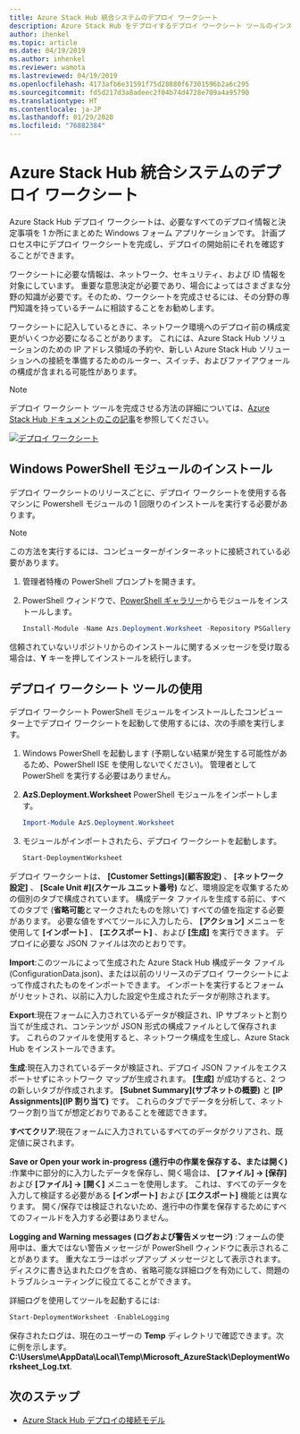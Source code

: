 ```yaml
---
title: Azure Stack Hub 統合システムのデプロイ ワークシート
description: Azure Stack Hub をデプロイするデプロイ ワークシート ツールのインストール方法と使用方法について説明します。
author: ihenkel
ms.topic: article
ms.date: 04/19/2019
ms.author: inhenkel
ms.reviewer: wamota
ms.lastreviewed: 04/19/2019
ms.openlocfilehash: 4173afb6e31591f75d28880f67301596b2a6c295
ms.sourcegitcommit: fd5d217d3a8adeec2f04b74d4728e709a4a95790
ms.translationtype: HT
ms.contentlocale: ja-JP
ms.lasthandoff: 01/29/2020
ms.locfileid: "76882384"
---
```

# <a name="deployment-worksheet-for-azure-stack-hub-integrated-systems"></a>Azure Stack Hub 統合システムのデプロイ ワークシート

Azure Stack Hub デプロイ ワークシートは、必要なすべてのデプロイ情報と決定事項を 1 か所にまとめた Windows フォーム アプリケーションです。 計画プロセス中にデプロイ ワークシートを完成し、デプロイの開始前にそれを確認することができます。

ワークシートに必要な情報は、ネットワーク、セキュリティ、および ID 情報を対象にしています。 重要な意思決定が必要であり、場合によってはさまざまな分野の知識が必要です。そのため、ワークシートを完成させるには、その分野の専門知識を持っているチームに相談することをお勧めします。

ワークシートに記入しているときに、ネットワーク環境へのデプロイ前の構成変更がいくつか必要になることがあります。 これには、Azure Stack Hub ソリューションのための IP アドレス領域の予約や、新しい Azure Stack Hub ソリューションへの接続を準備するためのルーター、スイッチ、およびファイアウォールの構成が含まれる可能性があります。

> [!NOTE]
> デプロイ ワークシート ツールを完成させる方法の詳細については、[Azure Stack Hub ドキュメントのこの記事](azure-stack-datacenter-integration.md)を参照してください。

[![デプロイ ワークシート](media/azure-stack-deployment-worksheet/depworksheet.png "デプロイ ワークシート")](media/azure-stack-deployment-worksheet/depworksheet.png)

## <a name="installing-the-windows-powershell-module"></a>Windows PowerShell モジュールのインストール

デプロイ ワークシートのリリースごとに、デプロイ ワークシートを使用する各マシンに Powershell モジュールの 1 回限りのインストールを実行する必要があります。

> [!NOTE]  
> この方法を実行するには、コンピューターがインターネットに接続されている必要があります。

1. 管理者特権の PowerShell プロンプトを開きます。

2. PowerShell ウィンドウで、[PowerShell ギャラリー](https://www.powershellgallery.com/packages/Azs.Deployment.Worksheet/)からモジュールをインストールします。

   ```PowerShell
   Install-Module -Name Azs.Deployment.Worksheet -Repository PSGallery
   ```

信頼されていないリポジトリからのインストールに関するメッセージを受け取る場合は、**Y** キーを押してインストールを続行します。

## <a name="use-the-deployment-worksheet-tool"></a>デプロイ ワークシート ツールの使用

デプロイ ワークシート PowerShell モジュールをインストールしたコンピューター上でデプロイ ワークシートを起動して使用するには、次の手順を実行します。

1. Windows PowerShell を起動します (予期しない結果が発生する可能性があるため、PowerShell ISE を使用しないでください)。 管理者として PowerShell を実行する必要はありません。

2. **AzS.Deployment.Worksheet** PowerShell モジュールをインポートします。

   ```PowerShell
   Import-Module AzS.Deployment.Worksheet
   ```

3. モジュールがインポートされたら、デプロイ ワークシートを起動します。

   ```PowerShell
   Start-DeploymentWorksheet
   ```

デプロイ ワークシートは、 **[Customer Settings]\(顧客設定\)** 、 **[ネットワーク設定]** 、 **[Scale Unit #]\(スケール ユニット番号\)** など、環境設定を収集するための個別のタブで構成されています。 構成データ ファイルを生成する前に、すべてのタブで (**省略可能**とマークされたものを除いて) すべての値を指定する必要があります。 必要な値をすべてツールに入力したら、 **[アクション]** メニューを使用して **[インポート]** 、 **[エクスポート]** 、および **[生成]** を実行できます。 デプロイに必要な JSON ファイルは次のとおりです。

**Import**:このツールによって生成された Azure Stack Hub 構成データ ファイル (ConfigurationData.json)、または以前のリリースのデプロイ ワークシートによって作成されたものをインポートできます。 インポートを実行するとフォームがリセットされ、以前に入力した設定や生成されたデータが削除されます。

**Export**:現在フォームに入力されているデータが検証され、IP サブネットと割り当てが生成され、コンテンツが JSON 形式の構成ファイルとして保存されます。 これらのファイルを使用すると、ネットワーク構成を生成し、Azure Stack Hub をインストールできます。

**生成**:現在入力されているデータが検証され、デプロイ JSON ファイルをエクスポートせずにネットワーク マップが生成されます。 **[生成]** が成功すると、2 つの新しいタブが作成されます。 **[Subnet Summary]\(サブネットの概要\)** と **[IP Assignments]\(IP 割り当て\)** です。 これらのタブでデータを分析して、ネットワーク割り当てが想定どおりであることを確認できます。

**すべてクリア**:現在フォームに入力されているすべてのデータがクリアされ、既定値に戻されます。

**Save or Open your work in-progress (進行中の作業を保存する、または開く)** :作業中に部分的に入力したデータを保存し、開く場合は、 **[ファイル] -> [保存]** および **[ファイル] -> [開く]** メニューを使用します。 これは、すべてのデータを入力して検証する必要がある **[インポート]** および **[エクスポート]** 機能とは異なります。 開く/保存では検証されないため、進行中の作業を保存するためにすべてのフィールドを入力する必要はありません。

**Logging and Warning messages (ログおよび警告メッセージ)** :フォームの使用中は、重大ではない警告メッセージが PowerShell ウィンドウに表示されることがあります。 重大なエラーはポップアップ メッセージとして表示されます。 ディスクに書き込まれたログを含め、省略可能な詳細ログを有効にして、問題のトラブルシューティングに役立てることができます。

詳細ログを使用してツールを起動するには:

   ```PowerShell
   Start-DeploymentWorksheet -EnableLogging
   ```

保存されたログは、現在のユーザーの **Temp** ディレクトリで確認できます。次に例を示します。**C:\Users\me\AppData\Local\Temp\Microsoft_AzureStack\DeploymentWorksheet_Log.txt**.

## <a name="next-steps"></a>次のステップ

* [Azure Stack Hub デプロイの接続モデル](azure-stack-connection-models.md)
